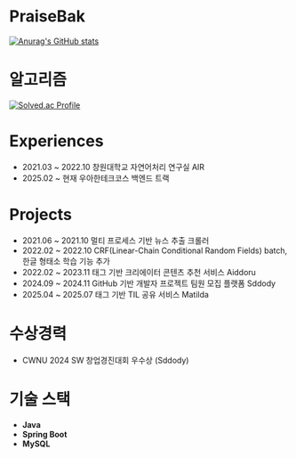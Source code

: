 # PraiseBak

[![Anurag's GitHub stats](https://github-readme-stats.vercel.app/api?username=praisebak)](https://github.com/praisebak/github-readme-stats)

# 알고리즘
[![Solved.ac Profile](http://mazassumnida.wtf/api/v2/generate_badge?boj=praisebak)](https://solved.ac/praisebak/)

# Experiences
- 2021.03 ~ 2022.10 창원대학교 자연어처리 연구실 AIR  
- 2025.02 ~ 현재 우아한테크코스 백엔드 트랙

# Projects
- 2021.06 ~ 2021.10 멀티 프로세스 기반 뉴스 추출 크롤러  
- 2022.02 ~ 2022.10 CRF(Linear-Chain Conditional Random Fields) batch, 한글 형태소 학습 기능 추가  
- 2022.02 ~ 2023.11 태그 기반 크리에이터 콘텐츠 추천 서비스 Aiddoru  
- 2024.09 ~ 2024.11 GitHub 기반 개발자 프로젝트 팀원 모집 플랫폼 Sddody  
- 2025.04 ~ 2025.07 태그 기반 TIL 공유 서비스 Matilda  

# 수상경력
- CWNU 2024 SW 창업경진대회 우수상 (Sddody)

# 기술 스택
- **Java**
- **Spring Boot**
- **MySQL**
